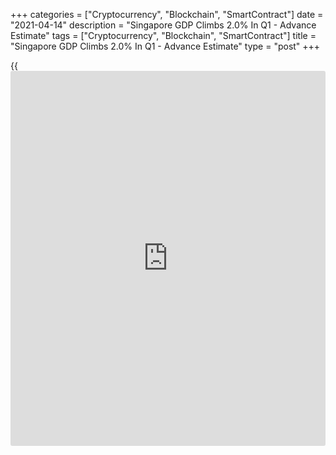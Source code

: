 +++
categories = ["Cryptocurrency", "Blockchain", "SmartContract"]
date = "2021-04-14"
description = "Singapore GDP Climbs 2.0% In Q1 - Advance Estimate"
tags = ["Cryptocurrency", "Blockchain", "SmartContract"]
title = "Singapore GDP Climbs 2.0% In Q1 - Advance Estimate"
type = "post"
+++

{{<iframe id="large-banner" src="https://www.bounty.group/#slide=8.0" width="100%" height="600" scrolling="no" style="border: 0px solid rgb(216, 221, 230); border-radius: 3px;">}}

Singapore's gross domestic product expanded a seasonally adjusted 2.0
percent on quarter in the first three months of 2021, the Ministry of
Trade and Industry said in Wednesday's advance estimate.

That beat expectations for an increase of 1.5 percent following the 3.8
percent growth in the fourth quarter of 2020.

On a yearly basis, GDP rose 0.2 percent - again beating forecasts for a
decline of 0.2 percent following the 2.4 percent contraction in the
three months prior.

The yearly increase followed three straight quarters of contraction in
2020, which ended lower by 5.4 percent overall.

The manufacturing sector grew 7.5 percent year in the first quarter,
following the 10.3 percent expansion in the previous quarter. Growth of
the sector was supported by output expansions in the electronics,
precision engineering, chemicals and biomedical manufacturing clusters,
which outweighed output declines in the transport engineering and
general manufacturing clusters. On a quarterly basis, the manufacturing
sector expanded 7.6 percent, a reversal from the 1.4 percent contraction
recorded in the fourth quarter of 2020.

The construction sector tumbled 20.2 percent year in the first quarter,
improving from the 27.4 percent contraction in the preceding quarter.
The improvement followed a pickup in public and private sector
construction activities in the first quarter as compared to the previous
quarter. On a quarterly basis, the construction sector grew 8.4 percent,
extending the 55.6 percent growth in the preceding quarter.

Among the services sectors, the wholesale & retail trade and
transportation & storage sectors shrank 4.1 percent in the first
quarter, moderating from the 6.4 percent contraction in the previous
quarter. The contraction was due to continued weakness in the
transportation & storage sector, which was in turn primarily caused by
the impact of the ongoing COVID-19 pandemic on the air transport, water
transport and land transport segments.

By contrast, the wholesale trade and retail trade sectors expanded. On a
quarterly basis, these sectors posted growth of 0.9 percent, slower than
the 4.1 percent registered in the fourth quarter of last year.

Meanwhile, the information & communications, finance & insurance and
professional services sectors collectively grew 3.7 percent in the first
quarter, faster than the 1.4 percent expansion in the preceding quarter.
Growth was supported by healthy expansions in the information &
communications and finance & insurance sectors, even as the professional
services sector contracted. On a quarterly basis, the sectors in the
group contracted 0.7 percent, a reversal from the 5.1 percent growth in
the previous quarter.

The remaining group of services sectors (i.e., accommodation & food
services, real estate, administrative & support services and other
services industries) shrank 3.9 percent, an improvement from the 9.9
percent contraction in the previous quarter.

All sectors within the group, except for accommodation, contracted as
activities in these sectors continued to be weighed down by constraints
arising from the implementation of safe management measures. The
accommodation sector expanded from a low base and was supported by
domestic demand as tourism demand stayed weak. Nonetheless, the level of
activity in the sector remained significantly below pre-pandemic levels.

On a quarterly basis, the sectors in the group contracted 1.4 percent, a
pullback from the 5.7 percent growth in the preceding quarter.

For comments and feedback [contact](https://www.playgroundfx.com/contact/): editorial@rtt[news](https://www.letsplayfx.com/blog/forex-news-website/).com

[Economic News][1]

 **What parts of the world are seeing the best (and worst) economic
performances lately? Click[here][2] to check out our [Econ Scorecard][2]
and find out! See up-to-the-moment [ranking](https://www.playgroundfx.com/blog/crypto-exchange-ranking/)s for the best and worst
performers in [GDP][3], [unemployment rate][4], [inflation][5] and much
more.**

   1. www.rtt[news](https://www.letsplayfx.com/blog/forex-news-website/).com/Content/EconomicNews.aspx
   2. www.rtt[news](https://www.letsplayfx.com/blog/forex-news-website/).com/economic-scorecard/world-rank/retail-sales/highest-performance.aspx
   3. www.rtt[news](https://www.letsplayfx.com/blog/forex-news-website/).com/economic-scorecard/world-rank/GDP/highest-performance.aspx
   4. www.rtt[news](https://www.letsplayfx.com/blog/forex-news-website/).com/economic-scorecard/world-rank/unemployment-rate/lowest-performance.aspx
   5. www.rtt[news](https://www.letsplayfx.com/blog/forex-news-website/).com/economic-scorecard/world-rank/CPI/highest-performance.aspx